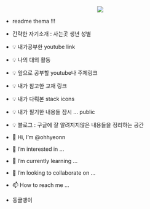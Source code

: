 <div align="center" >
<img src="https://ohhyeonn.github.io/ohhyeonn/background.png"/>
</div>

- readme thema !!! 

- 간략한 자기소개 : 사는곳 생년 성별 

- :bulb: 내가공부한 youtube link 
- :bulb: 나의 대외 활동
- :bulb: 앞으로 공부할 youtube나 주제링크 
- :bulb: 내가 참고한 교재 링크
- :bulb: 내가 다뤄본 stack icons 
- :bulb: 내가 필기한 내용들 잠시 ... public
- :bulb: 블로그 : 구글에 잘 알려지지않은 내용들을 정리하는 공간


- 👋 Hi, I’m @ohhyeonn
- 👀 I’m interested in ...
- 🌱 I’m currently learning ...
- 💞️ I’m looking to collaborate on ...
- 📫 How to reach me ...
- 동글뱅이
<!---
ohhyeonn/ohhyeonn is a ✨ special ✨ repository because its `README.md` (this file) appears on your GitHub profile.
You can click the Preview link to take a look at your changes.
--->
<!--

- 동글뱅이

**강조**

~~취소~~

# 제목1
## 제목2
### 제목3
#### 제목4
##### 제목5
###### 제목6

```js
function aaa(){

  console.log("ddd");
}


aaa();

```

[링크](링크주소)

* ㄴㄴㄴ
  * ㅋㅋㅋ
    * ㄷㄷㄷㄷ
    * ㅊㅊㅊㅊ


> 인용구문 넣기가능 -서현오-


|이름|나이|성별|사는곳|특기|
|---|---|---|---|---|
|서현오|29|남자|서울|특기



https://gist.github.com/rxaviers/7360908

emoji icons link!!


github 의 permalink 활용!!!
--!>

